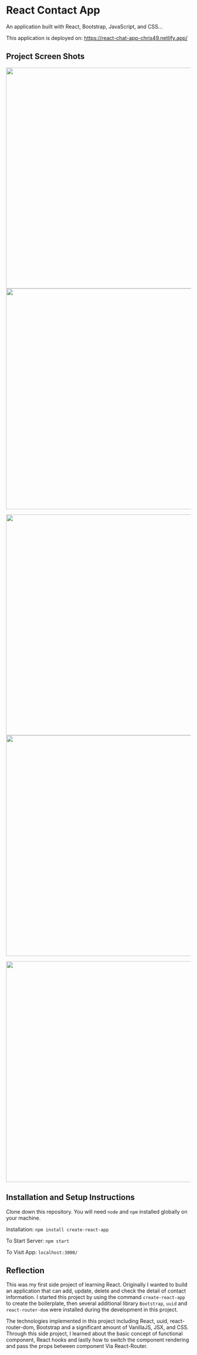 # React Contact App

An application built with React, Bootstrap, JavaScript, and CSS...

This application is deployed on: https://react-chat-app-chris49.netlify.app/

## Project Screen Shots
<img src="https://github.com/chrisnumber49/React-Contact-App/blob/master/screen%20shot/demo2.PNG" width="600" > <img src="https://github.com/chrisnumber49/React-Contact-App/blob/master/screen%20shot/demo4.PNG" width="600" >

<img src="https://github.com/chrisnumber49/React-Contact-App/blob/master/screen%20shot/demo1.PNG" width="600" > <img src="https://github.com/chrisnumber49/React-Contact-App/blob/master/screen%20shot/demo5.PNG" width="600" >

<img src="https://github.com/chrisnumber49/React-Contact-App/blob/master/screen%20shot/demo3.PNG" width="600" >

## Installation and Setup Instructions

Clone down this repository. You will need `node` and `npm` installed globally on your machine.  

Installation: `npm install create-react-app`  

To Start Server: `npm start`  

To Visit App: `localhost:3000/`

## Reflection 

This was my first side project of learning React. Originally I wanted to build an application that can add, update, delete and check the detail of contact information. I started this project by using the command `create-react-app` to create the boilerplate, then several additional library `Bootstrap`, `uuid` and `react-router-dom` were installed during the development in this project.  

The technologies implemented in this project including React, uuid, react-router-dom, Bootstrap and a significant amount of VanillaJS, JSX, and CSS. Through this side project, I learned about the basic concept of functional component, React hooks and lastly how to switch the component rendering and pass the props between component Via React-Router.
